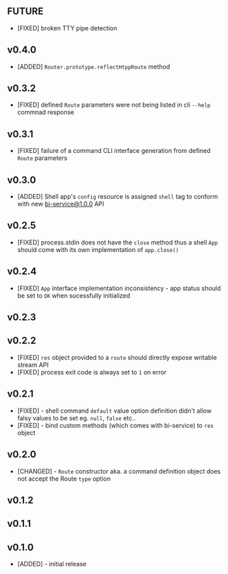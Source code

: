 
## FUTURE

* [FIXED] broken TTY pipe detection

## v0.4.0

* [ADDED] `Router.prototype.reflectHtppRoute` method

## v0.3.2

* [FIXED] defined `Route` parameters were not being listed in cli `--help` commnad response

## v0.3.1

* [FIXED] failure of a command CLI interface generation from defined `Route` parameters

## v0.3.0

* [ADDED] Shell app's `config` resource is assigned `shell` tag to conform with new bi-service@1.0.0 API

## v0.2.5

* [FIXED] process.stdin does not have the `close` method thus a shell `App` should come with its own implementation of `app.close()`

## v0.2.4

* [FIXED] `App` interface implementation inconsistency - app status should be set to `OK` when sucessfully initialized

## v0.2.3

## v0.2.2

* [FIXED] `res` object provided to a `route` should directly expose writable stream API
* [FIXED] process exit code is always set to `1` on error

## v0.2.1

* [FIXED] - shell command `default` value option definition didn't allow falsy values to be set eg. `null`, `false` etc..
* [FIXED] - bind custom methods (which comes with bi-service) to `res` object

## v0.2.0

* [CHANGED] - `Route` constructor aka. a command definition object does not accept the Route `type` option

## v0.1.2  
## v0.1.1  

## v0.1.0

* [ADDED] - initial release
